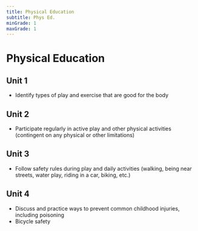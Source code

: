 ```yaml
---
title: Physical Education
subtitle: Phys Ed.
minGrade: 1
maxGrade: 1
---
```

# Physical Education


## Unit 1
* Identify types of play and exercise that are good for the body

## Unit 2
* Participate regularly in active play and other physical activities (contingent on any physical or other limitations)

## Unit 3
* Follow safety rules during play and daily activities (walking, being near streets, water play, riding in a car, biking, etc.)

## Unit 4
* Discuss and practice ways to prevent common childhood injuries, including poisoning
* Bicycle safety